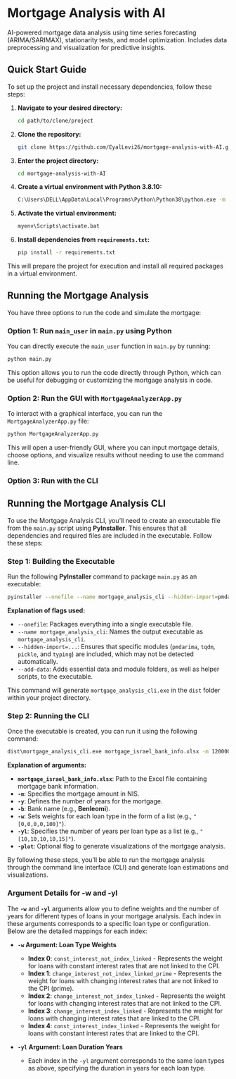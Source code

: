 # **Mortgage Analysis with AI**
AI-powered mortgage data analysis using time series forecasting (ARIMA/SARIMAX), stationarity tests, and model optimization. Includes data preprocessing and visualization for predictive insights.

## **Quick Start Guide**

To set up the project and install necessary dependencies, follow these steps:

1. **Navigate to your desired directory:**
   ```bash
   cd path/to/clone/project
   ```

2. **Clone the repository:**
   ```bash
   git clone https://github.com/EyalLevi26/mortgage-analysis-with-AI.git
   ```

3. **Enter the project directory:**
   ```bash
   cd mortgage-analysis-with-AI
   ```

4. **Create a virtual environment with Python 3.8.10:**
   ```bash
   C:\Users\DELL\AppData\Local\Programs\Python\Python38\python.exe -m venv myenv
   ```

5. **Activate the virtual environment:**
   ```bash
   myenv\Scripts\activate.bat
   ```

6. **Install dependencies from `requirements.txt`:**
   ```bash
   pip install -r requirements.txt
   ```

This will prepare the project for execution and install all required packages in a virtual environment.

## **Running the Mortgage Analysis**
You have three options to run the code and simulate the mortgage:

### **Option 1**: Run `main_user` in `main.py` using Python
You can directly execute the `main_user` function in `main.py` by running:

```bash
python main.py
```

This option allows you to run the code directly through Python, which can be useful for debugging or customizing the mortgage analysis in code.

### **Option 2**: Run the GUI with `MortgageAnalyzerApp.py`
To interact with a graphical interface, you can run the `MortgageAnalyzerApp.py` file:

```bash
python MortgageAnalyzerApp.py
```

This will open a user-friendly GUI, where you can input mortgage details, choose options, and visualize results without needing to use the command line.

### **Option 3**: Run with the CLI

## **Running the Mortgage Analysis CLI**
To use the Mortgage Analysis CLI, you’ll need to create an executable file from the `main.py` script using **PyInstaller**. This ensures that all dependencies and required files are included in the executable. Follow these steps:

### **Step 1**: **Building the Executable**
Run the following **PyInstaller** command to package `main.py` as an executable:

```bash
pyinstaller --onefile --name mortgage_analysis_cli --hidden-import=pmdarima --hidden-import=tqdm --hidden-import=pickle --hidden-import=typing --add-data "mortgage_toolkit;mortgage_toolkit" --add-data "AI;AI" --add-data "payback_methods;payback_methods" --add-data "plot_utils.py;." --add-data "utills.py;." --add-data "my_argparser.py;." main.py
```

**Explanation of flags used:**

- `--onefile`: Packages everything into a single executable file.
- `--name mortgage_analysis_cli`: Names the output executable as `mortgage_analysis_cli`.
- `--hidden-import=...`: Ensures that specific modules (`pmdarima`, `tqdm`, `pickle`, and `typing`) are included, which may not be detected automatically.
- `--add-data`: Adds essential data and module folders, as well as helper scripts, to the executable.

This command will generate `mortgage_analysis_cli.exe` in the `dist` folder within your project directory.

### **Step 2**: **Running the CLI**
Once the executable is created, you can run it using the following command:

```bash
dist\mortgage_analysis_cli.exe mortgage_israel_bank_info.xlsx -m 1200000 -y 15 -b Benleomi -w "[0,0,0,0,100]" -yl "[10,10,10,10,15]" -plot
```

**Explanation of arguments:**

- **`mortgage_israel_bank_info.xlsx`**: Path to the Excel file containing mortgage bank information.
- **`-m`**: Specifies the mortgage amount in NIS.
- **`-y`**: Defines the number of years for the mortgage.
- **`-b`**: Bank name (e.g., **Benleomi**).
- **`-w`**: Sets weights for each loan type in the form of a list (e.g., `"[0,0,0,0,100]"`).
- **`-yl`**: Specifies the number of years per loan type as a list (e.g., `"[10,10,10,10,15]"`).
- **`-plot`**: Optional flag to generate visualizations of the mortgage analysis.

By following these steps, you’ll be able to run the mortgage analysis through the command line interface (CLI) and generate loan estimations and visualizations.

### **Argument Details for -w and -yl**
The **`-w`** and **`-yl`** arguments allow you to define weights and the number of years for different types of loans in your mortgage analysis. Each index in these arguments corresponds to a specific loan type or configuration. Below are the detailed mappings for each index:

- **`-w` Argument: Loan Type Weights**

   - **Index 0**: `const_interest_not_index_linked` - Represents the weight for loans with constant interest rates that are not linked to the CPI.
   - **Index 1**: `change_interest_not_index_linked_prime` - Represents the weight for loans with changing interest rates that are not linked to the CPI (prime).
   - **Index 2**: `change_interest_not_index_linked` - Represents the weight for loans with changing interest rates that are not linked to the CPI.
   - **Index 3**: `change_interest_index_linked` - Represents the weight for loans with changing interest rates that are linked to the CPI.
   - **Index 4**: `const_interest_index_linked` - Represents the weight for loans with constant interest rates that are linked to the CPI.

- **`-yl` Argument: Loan Duration Years**

   - Each index in the `-yl` argument corresponds to the same loan types as above, specifying the duration in years for each loan type.

